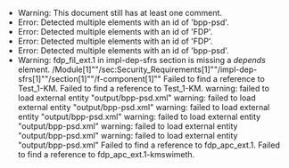 * Warning: This document still has at least one comment.
* Error: Detected multiple elements with an id of 'bpp-psd'.
* Error: Detected multiple elements with an id of 'FDP'.
* Error: Detected multiple elements with an id of 'FDP'.
* Error: Detected multiple elements with an id of 'bpp-psd'.
* Warning: fdp_fil_ext.1 in impl-dep-sfrs section is missing a _depends_ element. /Module[1]""/sec:Security_Requirements[1]""/impl-dep-sfrs[1]""/section[1]""/f-component[1]""
 Failed to find a reference to Test_1-KM.
 Failed to find a reference to Test_1-KM.
warning: failed to load external entity "output/bpp-psd.xml"
warning: failed to load external entity "output/bpp-psd.xml"
warning: failed to load external entity "output/bpp-psd.xml"
warning: failed to load external entity "output/bpp-psd.xml"
warning: failed to load external entity "output/bpp-psd.xml"
warning: failed to load external entity "output/bpp-psd.xml"
 Failed to find a reference to fdp_apc_ext.1.
 Failed to find a reference to fdp_apc_ext.1-kmswimeth.
